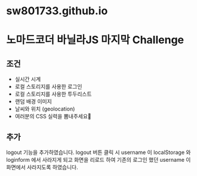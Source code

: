 # sw801733.github.io

# 노마드코더 바닐라JS 마지막 Challenge

## 조건
- 실시간 시계
- 로컬 스토리지를 사용한 로그인
- 로컬 스토리지를 사용한 투두리스트
- 랜덤 배경 이미지
- 날씨와 위치 (geolocation)
- 여러분의 CSS 실력을 뽐내주세요💖

## 추가
logout 기능을 추가하였습니다.
logout 버튼 클릭 시 username 이 localStorage 와 loginform 에서 사라지게 되고
화면을 리로드 하여 기존의 로그인 했던 username 이 화면에서 사라지도록 하였습니다.
